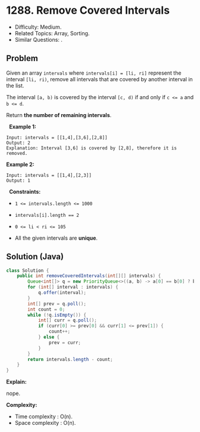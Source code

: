 # 1288. Remove Covered Intervals

- Difficulty: Medium.
- Related Topics: Array, Sorting.
- Similar Questions: .

## Problem

Given an array ```intervals``` where ```intervals[i] = [li, ri]``` represent the interval ```[li, ri)```, remove all intervals that are covered by another interval in the list.

The interval ```[a, b)``` is covered by the interval ```[c, d)``` if and only if ```c <= a``` and ```b <= d```.

Return **the number of remaining intervals**.

 
**Example 1:**

```
Input: intervals = [[1,4],[3,6],[2,8]]
Output: 2
Explanation: Interval [3,6] is covered by [2,8], therefore it is removed.
```

**Example 2:**

```
Input: intervals = [[1,4],[2,3]]
Output: 1
```

 
**Constraints:**


	
- ```1 <= intervals.length <= 1000```
	
- ```intervals[i].length == 2```
	
- ```0 <= li < ri <= 105```
	
- All the given intervals are **unique**.



## Solution (Java)

```java
class Solution {
    public int removeCoveredIntervals(int[][] intervals) {
        Queue<int[]> q = new PriorityQueue<>((a, b) -> a[0] == b[0] ? b[1] - a[1] : a[0] - b[0]);
        for (int[] interval : intervals) {
            q.offer(interval);
        }
        int[] prev = q.poll();
        int count = 0;
        while (!q.isEmpty()) {
            int[] curr = q.poll();
            if (curr[0] >= prev[0] && curr[1] <= prev[1]) {
                count++;
            } else {
                prev = curr;
            }
        }
        return intervals.length - count;
    }
}
```

**Explain:**

nope.

**Complexity:**

* Time complexity : O(n).
* Space complexity : O(n).
